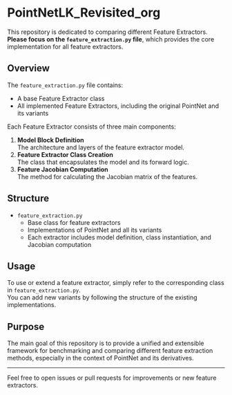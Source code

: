 # PointNetLK_Revisited_org

This repository is dedicated to comparing different Feature Extractors.  
**Please focus on the `feature_extraction.py` file**, which provides the core implementation for all feature extractors.

## Overview

The `feature_extraction.py` file contains:
- A base Feature Extractor class
- All implemented Feature Extractors, including the original PointNet and its variants

Each Feature Extractor consists of three main components:
1. **Model Block Definition**  
   The architecture and layers of the feature extractor model.
2. **Feature Extractor Class Creation**  
   The class that encapsulates the model and its forward logic.
3. **Feature Jacobian Computation**  
   The method for calculating the Jacobian matrix of the features.

## Structure

- `feature_extraction.py`  
  - Base class for feature extractors  
  - Implementations of PointNet and all its variants  
  - Each extractor includes model definition, class instantiation, and Jacobian computation

## Usage

To use or extend a feature extractor, simply refer to the corresponding class in `feature_extraction.py`.  
You can add new variants by following the structure of the existing implementations.

## Purpose

The main goal of this repository is to provide a unified and extensible framework for benchmarking and comparing different feature extraction methods, especially in the context of PointNet and its derivatives.

---

Feel free to open issues or pull requests for improvements or new feature extractors.